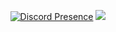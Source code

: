<div align="center">
  
[![Discord Presence](https://lanyard-profile-readme.vercel.app/api/850540377957203968)](https://discord.com/users/850540377957203968)
  <img src="https://komarev.com/ghpvc/?username=b00walk3r-js<br> label=Profile%20views&color=bc63c1&style=flat"></img>
  
</div>
